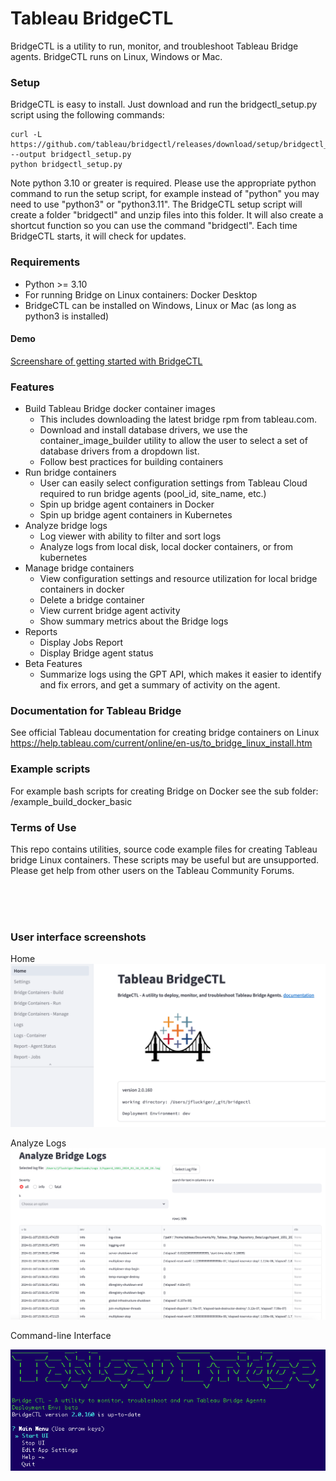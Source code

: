 
# Tableau BridgeCTL
BridgeCTL is a utility to run, monitor, and troubleshoot Tableau Bridge agents. BridgeCTL runs on Linux, Windows or Mac.

### Setup
BridgeCTL is easy to install. Just download and run the bridgectl_setup.py script using the following commands:
```
curl -L https://github.com/tableau/bridgectl/releases/download/setup/bridgectl_setup.py --output bridgectl_setup.py
python bridgectl_setup.py
```
Note python 3.10 or greater is required. Please use the appropriate python command to run the setup script, for example instead of "python" you may need to use "python3" or "python3.11".
The BridgeCTL setup script will create a folder "bridgectl" and unzip files into this folder. It will also create a shortcut function so you can use the command "bridgectl". Each time BridgeCTL starts, it will check for updates.


### Requirements
- Python >= 3.10
- For running Bridge on Linux containers: Docker Desktop
- BridgeCTL can be installed on Windows, Linux or Mac (as long as python3 is installed)

#### Demo
[Screenshare of getting started with BridgeCTL](https://www.youtube.com/watch?v=n_jMKC9t6hw)

### Features
- Build Tableau Bridge docker container images
  - This includes downloading the latest bridge rpm from tableau.com.
  - Download and install database drivers, we use the container_image_builder utility to allow the user to select a set of database drivers from a dropdown list.
  - Follow best practices for building containers
- Run bridge containers
  - User can easily select configuration settings from Tableau Cloud required to run bridge agents (pool_id, site_name, etc.)
  - Spin up bridge agent containers in Docker
  - Spin up bridge agent containers in Kubernetes
- Analyze bridge logs
  - Log viewer with ability to filter and sort logs
  - Analyze logs from local disk, local docker containers, or from kubernetes
- Manage bridge containers
  - View configuration settings and resource utilization for local bridge containers in docker
  - Delete a bridge container
  - View current bridge agent activity 
  - Show summary metrics about the Bridge logs
- Reports
  - Display Jobs Report
  - Display Bridge agent status
- Beta Features
  - Summarize logs using the GPT API, which makes it easier to identify and fix errors, and get a summary of activity on the agent.

### Documentation for Tableau Bridge
See official Tableau documentation for creating bridge containers on Linux
https://help.tableau.com/current/online/en-us/to_bridge_linux_install.htm

### Example scripts
For example bash scripts for creating Bridge on Docker see the sub folder: /example_build_docker_basic

### Terms of Use
This repo contains utilities, source code example files for creating Tableau bridge Linux containers.
These scripts may be useful but are unsupported. Please get help from other users on the Tableau Community Forums.

<br><br><br>
### User interface screenshots
Home
![BridgeCTL Home](assets/home2.png)

Analyze Logs
![BridgeCTL Logs](assets/logs.png)

Command-line Interface

![BridgeCTL CLI](assets/cli.png)
